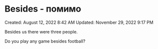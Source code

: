 # Besides - помимо

Created: August 12, 2022 8:42 AM
Updated: November 29, 2022 9:17 PM

Besides us there were three people.

Do you play any game besides football?